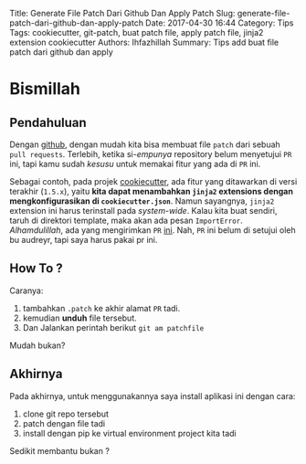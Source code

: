 Title: Generate File Patch Dari Github Dan Apply Patch
Slug: generate-file-patch-dari-github-dan-apply-patch
Date: 2017-04-30 16:44
Category: Tips
Tags: cookiecutter, git-patch, buat patch file, apply patch file, jinja2 extension cookiecutter
Authors: Ihfazhillah
Summary: Tips add buat file patch dari github dan apply


# **Bismillah**

## Pendahuluan
Dengan [github](http://github.com), dengan mudah kita bisa membuat file `patch` dari sebuah `pull requests`. Terlebih, ketika si-*empunya* repository belum menyetujui `PR` ini, tapi kamu sudah *kesusu* untuk memakai fitur yang ada di `PR` ini.

Sebagai contoh, pada projek [cookiecutter](https://github.com/audreyr/cookiecutter), ada fitur yang ditawarkan di versi terakhir (`1.5.x`), yaitu **kita dapat menambahkan `jinja2` extensions dengan mengkonfigurasikan di `cookiecutter.json`**. Namun sayangnya, `jinja2` extension ini harus terinstall pada *system-wide*. Kalau kita buat sendiri, taruh di direktori template, maka akan ada pesan `ImportError`. *Alhamdulillah*, ada yang mengirimkan `PR` [ini](https://github.com/audreyr/cookiecutter/pull/892). Nah, `PR` ini belum di setujui oleh bu audreyr, tapi saya harus pakai pr ini. 

## How To ?

Caranya: 

1. tambahkan `.patch` ke akhir alamat `PR` tadi. 
2. kemudian **unduh** file tersebut. 
3. Dan Jalankan perintah berikut `git am patchfile`

Mudah bukan?

## Akhirnya

Pada akhirnya, untuk menggunakannya saya install aplikasi ini dengan cara:

1. clone git repo tersebut
2. patch dengan file tadi
3. install dengan pip ke virtual environment project kita tadi

Sedikit membantu bukan ? 
